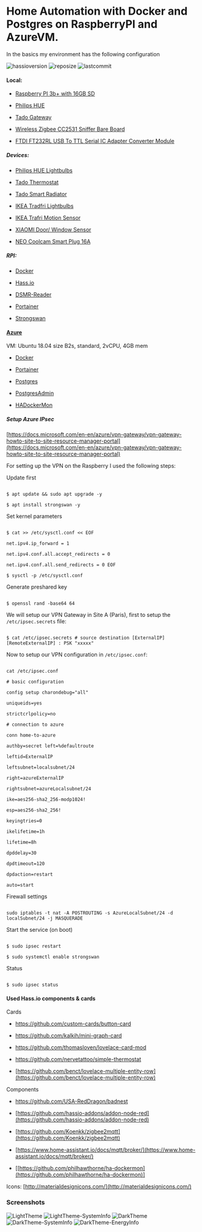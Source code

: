 
# Home Automation with Docker and Postgres on RaspberryPI and AzureVM.

In the basics my environment has the following configuration

  


![hassioversion](https://img.shields.io/badge/hassio-0.108.9-blue) ![reposize](https://img.shields.io/github/repo-size/srozemuller/hassio-config) ![lastcommit](https://img.shields.io/github/last-commit/srozemuller/hassio-config)

#### Local:

-  [Raspberry PI 3b+ with 16GB SD](https://www.raspberrypi.org/products/raspberry-pi-3-model-b/)

-  [Philips HUE](https://www2.meethue.com/)

-  [Tado Gateway](https://www.tado.com/)

-  [Wireless Zigbee CC2531 Sniffer Bare Board](https://nl.aliexpress.com/item/32950799594.html?spm=a2g0s.9042311.0.0.44264c4dMfEXKg)

-  [FTDI FT232RL USB To TTL Serial IC Adapter Converter Module](https://nl.aliexpress.com/item/32648158894.html?spm=a2g0s.9042311.0.0.27424c4dh5Tr07)

  

##### Devices:

- [Philips HUE Lightbulbs](https://www2.meethue.com/nl-nl/led-lampen)

- [Tado Thermostat](https://www.tado.com/nl/producten/additionele-slimme-thermostaat)

- [Tado Smart Radiator](https://www.tado.com/nl/producten/slimme-radiatorknop)

- [IKEA Tradfri Lightbulbs](https://www.ikea.com/nl/nl/cat/draadloze-led-lichtbron-36813/)

-  [IKEA Trafri Motion Sensor](https://www.ikea.com/nl/nl/p/tradfri-draadloze-bewegingssensor-wit-70429913/)

-  [XIAOMI Door/ Window Sensor](https://nl.aliexpress.com/item/32991903307.html?spm=a2g0s.9042311.0.0.6afb4c4dopldDg)

-  [NEO Coolcam Smart Plug 16A](https://www.aliexpress.com/snapshot/0.html?spm=a2g0s.9042311.0.0.6afb4c4dopldDg&orderId=8004619814437739&productId=32966183521)

  

##### RPI:

-  [Docker](https://www.docker.com)

-  [Hass.io](https://www.hass.io)

-  [DSMR-Reader](https://github.com/xirixiz/dsmr-reader-docker)

-  [Portainer](https://www.portainer.io/installation/)

-  [Strongswan](https://strongswan.org/)

  

#### [Azure](https://portal.azure.com)

VM: Ubuntu 18.04 size B2s, standard, 2vCPU, 4GB mem

-  [Docker](https://www.docker.com)

-  [Portainer](https://www.portainer.io/installation/)

-  [Postgres](https://hub.docker.com/_/postgres)

-  [PostgresAdmin](https://hub.docker.com/r/dpage/pgadmin4/)

-  [HADockerMon](https://github.com/philhawthorne/ha-dockermon)

  

##### Setup Azure IPsec

[https://docs.microsoft.com/en-en/azure/vpn-gateway/vpn-gateway-howto-site-to-site-resource-manager-portal](https://docs.microsoft.com/en-en/azure/vpn-gateway/vpn-gateway-howto-site-to-site-resource-manager-portal)

  

For setting up the VPN on the Raspberry I used the following steps:

Update first

```

$ apt update && sudo apt upgrade -y

$ apt install strongswan -y

```

Set kernel parameters

```

$ cat >> /etc/sysctl.conf << EOF

net.ipv4.ip_forward = 1

net.ipv4.conf.all.accept_redirects = 0

net.ipv4.conf.all.send_redirects = 0 EOF

$ sysctl -p /etc/sysctl.conf

```

Generate preshared key

```

$ openssl rand -base64 64

```

  

We will setup our VPN Gateway in Site A (Paris), first to setup the `/etc/ipsec.secrets` file:

```

$ cat /etc/ipsec.secrets # source destination [ExternalIP] [RemoteExternalIP] : PSK "xxxxx"

```

Now to setup our VPN configuration in `/etc/ipsec.conf`:

```

cat /etc/ipsec.conf

# basic configuration

config setup charondebug="all"

uniqueids=yes

strictcrlpolicy=no

# connection to azure

conn home-to-azure

authby=secret left=%defaultroute

leftid=ExternalIP

leftsubnet=localsubnet/24

right=azureExternalIP

rightsubnet=azureLocalsubnet/24

ike=aes256-sha2_256-modp1024!

esp=aes256-sha2_256!

keyingtries=0

ikelifetime=1h

lifetime=8h

dpddelay=30

dpdtimeout=120

dpdaction=restart

auto=start

```

Firewall settings

```

sudo iptables -t nat -A POSTROUTING -s AzureLocalSubnet/24 -d localSubnet/24 -j MASQUERADE

```

Start the service (on boot)

```

$ sudo ipsec restart

$ sudo systemctl enable strongswan

```

Status

```

$ sudo ipsec status

```

#### Used Hass.io components & cards

Cards

- https://github.com/custom-cards/button-card

- https://github.com/kalkih/mini-graph-card

- https://github.com/thomasloven/lovelace-card-mod

- https://github.com/nervetattoo/simple-thermostat
- [https://github.com/benct/lovelace-multiple-entity-row](https://github.com/benct/lovelace-multiple-entity-row)
  

Components

- https://github.com/USA-RedDragon/badnest

-  [https://github.com/hassio-addons/addon-node-red](https://github.com/hassio-addons/addon-node-red)

-  [https://github.com/Koenkk/zigbee2mqtt](https://github.com/Koenkk/zigbee2mqtt)

-  [https://www.home-assistant.io/docs/mqtt/broker/](https://www.home-assistant.io/docs/mqtt/broker/)

- [[https://github.com/philhawthorne/ha-dockermon](https://github.com/philhawthorne/ha-dockermon)]
  

Icons: [http://materialdesignicons.com/](http://materialdesignicons.com/)

  
 
### Screenshots
![LightTheme](https://github.com/srozemuller/hassio-config/blob/master/screenshots/Image%20798.png)
![LightTheme-SystemInfo](https://user-images.githubusercontent.com/43162899/77206249-ca7e5f00-6af6-11ea-8d3d-00583a827891.png)
![DarkTheme](https://github.com/srozemuller/hassio-config/blob/master/screenshots/Image%20794.png)
![DarkTheme-SystemInfo](https://user-images.githubusercontent.com/43162899/77205228-b5a0cc00-6af4-11ea-8d59-d649b266c7c2.png)
![DarkTheme-EnergyInfo](https://github.com/srozemuller/hassio-config/blob/master/screenshots/Image%20797.png)